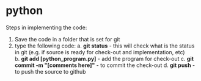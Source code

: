 # python
Steps in implementing the code:
1. Save the code in a folder that is set for git
2. type the following code:
   a. **git status** - this will check what is the status in git (e.g. if source is ready for check-out and implementation, etc)  
   b. **git add [python_program.py]** - add the program for check-out
   c. **git commit -m "[comments here]"** - to commit the check-out
   d. **git push** - to push the source to github
